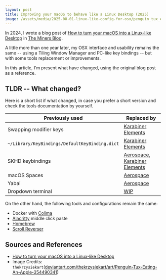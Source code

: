 ```yaml
---
layout: post
title: Improving your macOS to behave like a Linux Desktop (2025)
image: /assets/media/2025-08-01-linux-like-config-for-osx/penguin_tux_eating_an_apple_by_thekrzysiekart_d5v1yhx-1400x800.webp
---
```


In 2024, I wrote a blog post of [How to turn your macOS into a Linux-like Desktop] in [The Miners Blog].

A little more than one year later, my OSX interface and usability remains the same -- using a Tiling Window Manager and PC-like key bindings -- but with some tools replacement or improvements.

In this article, I'm present what have changed, using the original blog post as a reference.

## TLDR -- What changed?

Here is a short list if what changed, in case you prefer a short version and check the tools documentation by yourself.

| Previously used                                | Replaced by                       |
| ---------------------------------------------- | --------------------------------- |
| Swapping modifier keys                         | [Karabiner Elements]              |
| `~/Library/KeyBindings/DefaultKeyBinding.dict` | [Karabiner Elements]              |
| SKHD keybindings                               | [Aerospace], [Karabiner Elements] |
| macOS Spaces                                   | [Aerospace]                       |
| Yabai                                          | [Aerospace]                       |
| Dropdown terminal                              | [WIP][AeroSpace DDTerm]           |

On the other hand, the following tools and configurations remain the same:

- Docker with [Colima]
- [Alacritty] middle click paste
- [Homebrew]
- [Scroll Reverser]

## Sources and References

- [How to turn your macOS into a Linux-like Desktop]
- Image Credits: `thekrzysiekart`([deviantart.com/thekrzysiekart/art/Penguin-Tux-Eating-An-Apple-354490341])

[Aerospace DDTerm]: https://github.com/nikitabobko/AeroSpace/discussions/1556
[Aerospace]: https://github.com/nikitabobko/AeroSpace
[Alacritty]: https://alacritty.org/
[Colima]: https://github.com/abiosoft/colima
[Homebrew]: https://brew.sh/
[How to turn your macOS into a Linux-like Desktop]: https://blog.codeminer42.com/how-to-turn-your-macos-into-a-linux-like-desktop/
[Karabiner Elements]: https://karabiner-elements.pqrs.org/
[Scroll Reverser]: https://pilotmoon.com/scrollreverser/
[The Miners Blog]: https://blog.codeminer42.com
[deviantart.com/thekrzysiekart/art/Penguin-Tux-Eating-An-Apple-354490341]: https://www.deviantart.com/thekrzysiekart/art/Penguin-Tux-Eating-An-Apple-354490341
